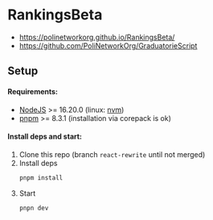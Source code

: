 
# RankingsBeta

- https://polinetworkorg.github.io/RankingsBeta/
- https://github.com/PoliNetworkOrg/GraduatorieScript

## Setup
#### Requirements:
- [NodeJS](http://nodejs.org/) >= 16.20.0 (linux: [nvm](https://github.com/nvm-sh/nvm))
- [pnpm](https://pnpm.io/installation) >= 8.3.1 (installation via corepack is ok)

#### Install deps and start:
1. Clone this repo (branch `react-rewrite` until not merged)
2. Install deps
    ```sh
    pnpm install
    ```
3. Start
    ```sh
    pnpn dev
    ```


 
